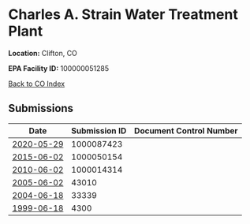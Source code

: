 # Charles A. Strain Water Treatment Plant

**Location:** Clifton, CO

**EPA Facility ID:** 100000051285

[Back to CO Index](../../index.md)

## Submissions

| Date | Submission ID | Document Control Number |
|------|--------------|-------------------------|
| [2020-05-29](submissions/1000087423.md) | 1000087423 |  |
| [2015-06-02](submissions/1000050154.md) | 1000050154 |  |
| [2010-06-02](submissions/1000014314.md) | 1000014314 |  |
| [2005-06-02](submissions/43010.md) | 43010 |  |
| [2004-06-18](submissions/33339.md) | 33339 |  |
| [1999-06-18](submissions/4300.md) | 4300 |  |

